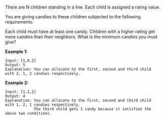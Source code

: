 There are N children standing in a line. Each child is assigned a rating value.

You are giving candies to these children subjected to the following requirements:

Each child must have at least one candy.
Children with a higher rating get more candies than their neighbors.
What is the minimum candies you must give?

**Example 1:**
```
Input: [1,0,2]
Output: 5
Explanation: You can allocate to the first, second and third child with 2, 1, 2 candies respectively.
```
**Example 2:**
```
Input: [1,2,2]
Output: 4
Explanation: You can allocate to the first, second and third child with 1, 2, 1 candies respectively.
             The third child gets 1 candy because it satisfies the above two conditions.
```